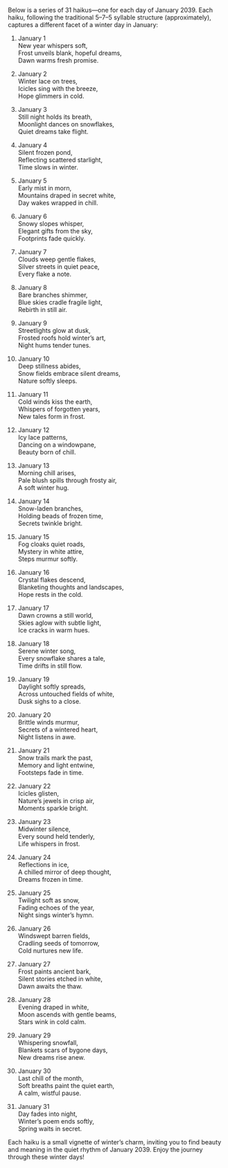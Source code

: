 Below is a series of 31 haikus—one for each day of January 2039. Each haiku, following the traditional 5–7–5 syllable structure (approximately), captures a different facet of a winter day in January:

1. January 1  
New year whispers soft,  
Frost unveils blank, hopeful dreams,  
Dawn warms fresh promise.

2. January 2  
Winter lace on trees,  
Icicles sing with the breeze,  
Hope glimmers in cold.

3. January 3  
Still night holds its breath,  
Moonlight dances on snowflakes,  
Quiet dreams take flight.

4. January 4  
Silent frozen pond,  
Reflecting scattered starlight,  
Time slows in winter.

5. January 5  
Early mist in morn,  
Mountains draped in secret white,  
Day wakes wrapped in chill.

6. January 6  
Snowy slopes whisper,  
Elegant gifts from the sky,  
Footprints fade quickly.

7. January 7  
Clouds weep gentle flakes,  
Silver streets in quiet peace,  
Every flake a note.

8. January 8  
Bare branches shimmer,  
Blue skies cradle fragile light,  
Rebirth in still air.

9. January 9  
Streetlights glow at dusk,  
Frosted roofs hold winter’s art,  
Night hums tender tunes.

10. January 10  
Deep stillness abides,  
Snow fields embrace silent dreams,  
Nature softly sleeps.

11. January 11  
Cold winds kiss the earth,  
Whispers of forgotten years,  
New tales form in frost.

12. January 12  
Icy lace patterns,  
Dancing on a windowpane,  
Beauty born of chill.

13. January 13  
Morning chill arises,  
Pale blush spills through frosty air,  
A soft winter hug.

14. January 14  
Snow-laden branches,  
Holding beads of frozen time,  
Secrets twinkle bright.

15. January 15  
Fog cloaks quiet roads,  
Mystery in white attire,  
Steps murmur softly.

16. January 16  
Crystal flakes descend,  
Blanketing thoughts and landscapes,  
Hope rests in the cold.

17. January 17  
Dawn crowns a still world,  
Skies aglow with subtle light,  
Ice cracks in warm hues.

18. January 18  
Serene winter song,  
Every snowflake shares a tale,  
Time drifts in still flow.

19. January 19  
Daylight softly spreads,  
Across untouched fields of white,  
Dusk sighs to a close.

20. January 20  
Brittle winds murmur,  
Secrets of a wintered heart,  
Night listens in awe.

21. January 21  
Snow trails mark the past,  
Memory and light entwine,  
Footsteps fade in time.

22. January 22  
Icicles glisten,  
Nature’s jewels in crisp air,  
Moments sparkle bright.

23. January 23  
Midwinter silence,  
Every sound held tenderly,  
Life whispers in frost.

24. January 24  
Reflections in ice,  
A chilled mirror of deep thought,  
Dreams frozen in time.

25. January 25  
Twilight soft as snow,  
Fading echoes of the year,  
Night sings winter’s hymn.

26. January 26  
Windswept barren fields,  
Cradling seeds of tomorrow,  
Cold nurtures new life.

27. January 27  
Frost paints ancient bark,  
Silent stories etched in white,  
Dawn awaits the thaw.

28. January 28  
Evening draped in white,  
Moon ascends with gentle beams,  
Stars wink in cold calm.

29. January 29  
Whispering snowfall,  
Blankets scars of bygone days,  
New dreams rise anew.

30. January 30  
Last chill of the month,  
Soft breaths paint the quiet earth,  
A calm, wistful pause.

31. January 31  
Day fades into night,  
Winter’s poem ends softly,  
Spring waits in secret.

Each haiku is a small vignette of winter’s charm, inviting you to find beauty and meaning in the quiet rhythm of January 2039. Enjoy the journey through these winter days!

